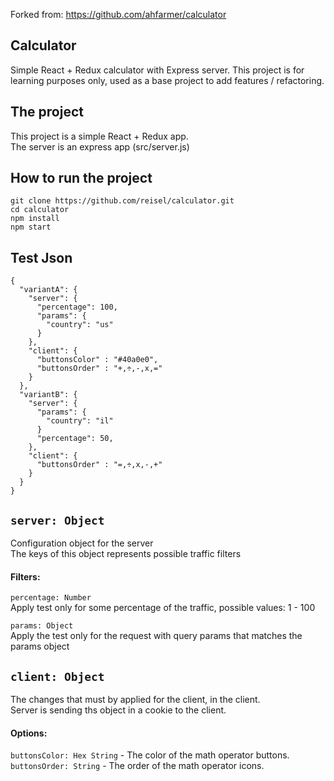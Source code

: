 Forked from: https://github.com/ahfarmer/calculator


Calculator
---
Simple React + Redux calculator with Express server.
This project is for learning purposes only, used as a base project to add features / refactoring.

The project
---
This project is a simple React + Redux app.<br>
The server is an express app (src/server.js)<br>

How to run the project
---
```shell
git clone https://github.com/reisel/calculator.git
cd calculator
npm install
npm start
```

Test Json
---
```
{
  "variantA": {
    "server": {
      "percentage": 100,
      "params": {
        "country": "us"
      }
    },
    "client": {
      "buttonsColor" : "#40a0e0",
      "buttonsOrder" : "+,÷,-,x,="
    }
  },
  "variantB": {
    "server": {
      "params": {
        "country": "il"
      }
      "percentage": 50,
    },
    "client": {
      "buttonsOrder" : "=,÷,x,-,+"
    }
  }
}
```

## `server: Object`
Configuration object for the server<br>
The keys of this object represents possible traffic filters

#### Filters:
`percentage: Number`<br>
Apply test only for some percentage of the traffic, possible values: 1 - 100 

`params: Object`<br>
Apply the test only for the request with query params that matches the params object

## `client: Object`
The changes that must by applied for the client, in the client.<br>
Server is sending ths object in a cookie to the client.<br>

#### Options:
`buttonsColor: Hex String`  - The color of the math operator buttons.<br>
`buttonsOrder: String` - The order of the math operator icons.
